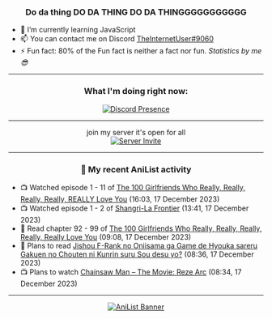 <div align="center">

### Do da thing DO DA THING DO DA THINGGGGGGGGGGG
</div>

- 🌱 I’m currently learning JavaScript
- 📫 You can contact me on Discord [TheInternetUser#9060](https://discord.com/users/534117072796385300)
- ⚡ Fun fact: 80% of the Fun fact is neither a fact nor fun. _Statistics by me 😎_
<hr>

<div align="center">

### What I'm doing right now:
[![Discord Presence](https://lanyard.cnrad.dev/api/534117072796385300)](https://discord.com/users/534117072796385300)
<hr>

join my server it's open for all <br>
[![Server Invite](https://invidget.switchblade.xyz/bfYgVHxrSs)](https://discord.gg/bfYgVHxrSs)

<hr>
  
### 🌸 My recent AniList activity

</div>

<!-- ANILIST_ACTIVITY:start -->

-   📺 Watched episode 1 - 11 of [The 100 Girlfriends Who Really, Really, Really, Really, REALLY Love You](https://anilist.co/anime/162694) (16:03, 17 December 2023)
-   📺 Watched episode 1 - 2 of [Shangri-La Frontier](https://anilist.co/anime/151970) (13:41, 17 December 2023)
-   📖 Read chapter 92 - 99 of [The 100 Girlfriends Who Really, Really, Really, Really, Really Love You](https://anilist.co/manga/114416) (09:08, 17 December 2023)
-   📖 Plans to read [Jishou F-Rank no Oniisama ga Game de Hyouka sareru Gakuen no Chouten ni Kunrin suru Sou desu yo?](https://anilist.co/manga/101848) (08:36, 17 December 2023)
-   📺 Plans to watch [Chainsaw Man – The Movie: Reze Arc](https://anilist.co/anime/171627) (08:34, 17 December 2023)

<!-- ANILIST_ACTIVITY:end -->
<hr>

<div align="center">

[![AniList Banner](https://img.anili.st/User/929966)](https://anilist.co/user/TheInternetUser)

<!-- ![Profile views](https://gpvc.arturio.dev/TheInternetUse7) Since 2023-01-09 -->
<br>


</div>
